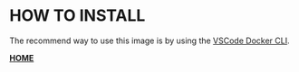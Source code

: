 # HOW TO INSTALL

The recommend way to use this image is by using the [VSCode Docker CLI](https://gitlab.com/exadra37-dockerize-vscode/vscode-docker-cli).


**[HOME](https://gitlab.com/exadra37-docker-images/visual-studio-code)**

